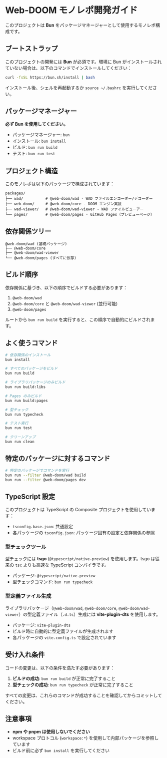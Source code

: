 # Web-DOOM モノレポ開発ガイド

このプロジェクトは **Bun** をパッケージマネージャーとして使用するモノレポ構成です。

## ブートストラップ

このプロジェクトの開発には **Bun** が必須です。環境に Bun がインストールされていない場合は、以下のコマンドでインストールしてください：

```bash
curl -fsSL https://bun.sh/install | bash
```

インストール後、シェルを再起動するか `source ~/.bashrc` を実行してください。

## パッケージマネージャー

**必ず Bun を使用してください。**

- パッケージマネージャー: `bun`
- インストール: `bun install`
- ビルド: `bun run build`
- テスト: `bun run test`

## プロジェクト構造

このモノレポは以下のパッケージで構成されています：

```
packages/
├── wad/          # @web-doom/wad - WAD ファイルエンコーダー/デコーダー
├── web-doom/     # @web-doom/core - DOOM エンジン実装
├── wad-viewer/   # @web-doom/wad-viewer - WAD ファイルビューアー
└── pages/        # @web-doom/pages - GitHub Pages（プレビューページ）
```

## 依存関係ツリー

```
@web-doom/wad (基礎パッケージ)
├── @web-doom/core
├── @web-doom/wad-viewer
└── @web-doom/pages (すべてに依存)
```

## ビルド順序

依存関係に基づき、以下の順序でビルドする必要があります：

1. `@web-doom/wad`
2. `@web-doom/core` と `@web-doom/wad-viewer` (並行可能)
3. `@web-doom/pages`

ルートから `bun run build` を実行すると、この順序で自動的にビルドされます。

## よく使うコマンド

```bash
# 依存関係のインストール
bun install

# すべてのパッケージをビルド
bun run build

# ライブラリパッケージのみビルド
bun run build:libs

# Pages のみビルド
bun run build:pages

# 型チェック
bun run typecheck

# テスト実行
bun run test

# クリーンアップ
bun run clean
```

## 特定のパッケージに対するコマンド

```bash
# 特定のパッケージでコマンドを実行
bun run --filter @web-doom/wad build
bun run --filter @web-doom/pages dev
```

## TypeScript 設定

このプロジェクトは TypeScript の Composite プロジェクトを使用しています：

- `tsconfig.base.json`: 共通設定
- 各パッケージの `tsconfig.json`: パッケージ固有の設定と依存関係の参照

### 型チェックツール

型チェックには **tsgo** (`@typescript/native-preview`) を使用します。tsgo は従来の `tsc` よりも高速な TypeScript コンパイラです。

- パッケージ: `@typescript/native-preview`
- 型チェックコマンド: `bun run typecheck`

### 型定義ファイル生成

ライブラリパッケージ（`@web-doom/wad`, `@web-doom/core`, `@web-doom/wad-viewer`）の型定義ファイル（`.d.ts`）生成には **vite-plugin-dts** を使用します。

- パッケージ: `vite-plugin-dts`
- ビルド時に自動的に型定義ファイルが生成されます
- 各パッケージの `vite.config.ts` で設定されています

## 受け入れ条件

コードの変更は、以下の条件を満たす必要があります：

1. **ビルドの成功**: `bun run build` が正常に完了すること
2. **型チェックの成功**: `bun run typecheck` が正常に完了すること

すべての変更は、これらのコマンドが成功することを確認してからコミットしてください。

## 注意事項

- **npm や pnpm は使用しないでください**
- workspace プロトコル (`workspace:*`) を使用して内部パッケージを参照しています
- ビルド前に必ず `bun install` を実行してください

